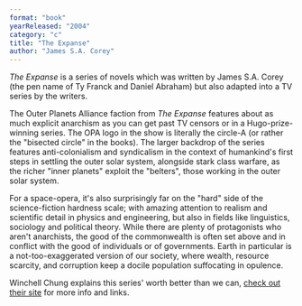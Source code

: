 ```yaml
---
format: "book"
yearReleased: "2004"
category: "c"
title: "The Expanse"
author: "James S.A. Corey"
---
```


_The Expanse_ is a series of novels which was written by James S.A. Corey (the pen name of Ty Franck and Daniel Abraham) but also adapted into a TV series by the writers.

The Outer Planets Alliance faction from _The Expanse_ features about as much explicit anarchism as you can get past TV censors or in a Hugo-prize-winning series. The OPA logo in the show is literally the circle-A (or rather the "bisected circle" in the books). The larger backdrop of the series features anti-colonialism and syndicalism in the context of humankind's first steps in settling the outer solar system, alongside stark class warfare, as the richer "inner planets" exploit the "belters", those working in the outer solar system.

For a space-opera, it's also surprisingly far on the "hard" side of the science-fiction hardness scale; with amazing attention to realism and scientific detail in physics and engineering, but also in fields like linguistics, sociology and political theory. While there are plenty of protagonists who aren't anarchists, the good of the commonwealth is often set above and in conflict with the good of individuals or of governments. Earth in particular is a not-too-exaggerated version of our society, where wealth, resource scarcity, and corruption keep a docile population suffocating in opulence.

Winchell Chung explains this series' worth better than we can, [check out their site](http://www.projectrho.com/public_html/rocket/sealofapproval.php#id--Movies--The_Expanse) for more info and links.
